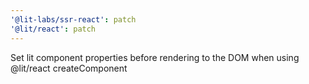 ```yaml
---
'@lit-labs/ssr-react': patch
'@lit/react': patch
---
```


Set lit component properties before rendering to the DOM when using @lit/react createComponent
